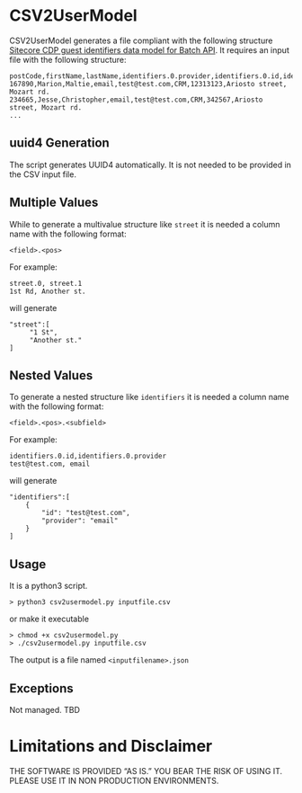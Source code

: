 # CSV2UserModel

CSV2UserModel generates a file compliant with the following structure [Sitecore CDP guest identifiers data model for Batch API](https://doc.sitecore.com/cdp/en/developers/sitecore-customer-data-platform--data-model-2-0/sitecore-cdp-guest-identifiers-data-model-for-batch-api.html). It requires an input file with the following structure:
````
postCode,firstName,lastName,identifiers.0.provider,identifiers.0.id,identifiers.1.provider,identifiers.1.id,street.0,street.1
167890,Marion,Maltie,email,test@test.com,CRM,12313123,Ariosto street, Mozart rd.
234665,Jesse,Christopher,email,test@test.com,CRM,342567,Ariosto street, Mozart rd.
...
````

## uuid4 Generation
The script generates UUID4 automatically. It is not needed to be provided in the CSV input file.


## Multiple Values
While to generate a multivalue structure like `street` it is needed a column name with the following format:
````
<field>.<pos>
````

For example:
````
street.0, street.1
1st Rd, Another st.
````
will generate
````
"street":[
     "1 St",
     "Another st."
]
````


## Nested Values
To generate a nested structure like `identifiers` it is needed a column name with the following format:
````
<field>.<pos>.<subfield>
````

For example:
````
identifiers.0.id,identifiers.0.provider
test@test.com, email
````
will generate
````
"identifiers":[
    {
        "id": "test@test.com",
        "provider": "email"
    }
]
````

## Usage

It is a python3 script.

````
> python3 csv2usermodel.py inputfile.csv
````

or make it executable
````
> chmod +x csv2usermodel.py
> ./csv2usermodel.py inputfile.csv
````

The output is a file named `<inputfilename>.json`


## Exceptions

Not managed. TBD

# Limitations and Disclaimer
THE SOFTWARE IS PROVIDED “AS IS.” YOU BEAR THE RISK OF USING IT. PLEASE USE IT IN NON PRODUCTION ENVIRONMENTS.

